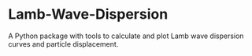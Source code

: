 # Lamb-Wave-Dispersion
A Python package with tools to calculate and plot Lamb wave dispersion curves and particle displacement.
